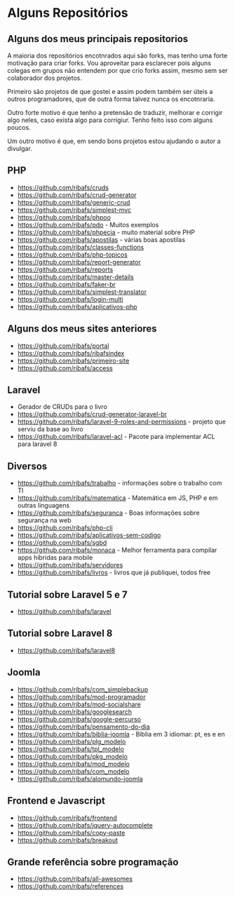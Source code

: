 # Alguns Repositórios

## Alguns dos meus principais repositorios

A maioria dos repositórios encotnrados aqui são forks, mas tenho uma forte motivação para criar forks. Vou aproveitar para esclarecer pois alguns colegas em grupos não entendem por que crio forks assim, mesmo sem ser colaborador dos projetos. 

Primeiro são projetos de que gostei e assim podem também ser úteis a outros programadores, que de outra forma talvez nunca os encotnraria.

Outro forte motivo é que tenho a pretensão de traduzir, melhorar e corrigir algo neles, caso exista algo para corrigiur. Tenho feito isso com alguns poucos.

Um outro motivo é que, em sendo bons projetos estou ajudando o autor a divulgar.

## PHP
- https://github.com/ribafs/cruds
- https://github.com/ribafs/crud-generator
- https://github.com/ribafs/generic-crud
- https://github.com/ribafs/simplest-mvc
- https://github.com/ribafs/phpoo
- https://github.com/ribafs/pdo - Muitos exemplos
- https://github.com/ribafs/phpecia - muito material sobre PHP
- https://github.com/ribafs/apostilas - várias boas apostilas
- https://github.com/ribafs/classes-functions
- https://github.com/ribafs/php-topicos
- https://github.com/ribafs/report-generator
- https://github.com/ribafs/reports
- https://github.com/ribafs/master-details
- https://github.com/ribafs/faker-br
- https://github.com/ribafs/simplest-translator
- https://github.com/ribafs/login-multi
- https://github.com/ribafs/aplicativos-php

## Alguns dos meus sites anteriores
- https://github.com/ribafs/portal
- https://github.com/ribafs/ribafsindex
- https://github.com/ribafs/primeiro-site
- https://github.com/ribafs/access

## Laravel
- Gerador de CRUDs para o livro
- https://github.com/ribafs/crud-generator-laravel-br
- https://github.com/ribafs/laravel-9-roles-and-permissions - projeto que serviu da base ao livro
- https://github.com/ribafs/laravel-acl - Pacote para implementar ACL para laravel 8

## Diversos
- https://github.com/ribafs/trabalho - informações sobre o trabalho com TI
- https://github.com/ribafs/matematica - Matemática em JS, PHP e em outras linguagens
- https://github.com/ribafs/seguranca - Boas informações sobre segurança na web
- https://github.com/ribafs/php-cli
- https://github.com/ribafs/aplicativos-sem-codigo
- https://github.com/ribafs/sgbd
- https://github.com/ribafs/monaca - Melhor ferramenta para compilar apps híbridas para mobile
- https://github.com/ribafs/servidores
- https://github.com/ribafs/livros - livros que já publiquei, todos free

## Tutorial sobre Laravel 5 e 7
- https://github.com/ribafs/laravel

## Tutorial sobre Laravel 8
- https://github.com/ribafs/laravel8

## Joomla
- https://github.com/ribafs/com_simplebackup
- https://github.com/ribafs/mod-programador
- https://github.com/ribafs/mod-socialshare
- https://github.com/ribafs/googlesearch
- https://github.com/ribafs/google-percurso
- https://github.com/ribafs/pensamento-do-dia
- https://github.com/ribafs/biblia-joomla - Bíblia em 3 idiomar: pt, es e en
- https://github.com/ribafs/plg_modelo
- https://github.com/ribafs/tpl_modelo
- https://github.com/ribafs/pkg_modelo
- https://github.com/ribafs/mod_modelo
- https://github.com/ribafs/com_modelo
- https://github.com/ribafs/alomundo-joomla

## Frontend e Javascript
- https://github.com/ribafs/frontend
- https://github.com/ribafs/jquery-autocomplete
- https://github.com/ribafs/copy-paste
- https://github.com/ribafs/breakout

## Grande referência sobre programação
- https://github.com/ribafs/all-awesomes
- https://github.com/ribafs/references
